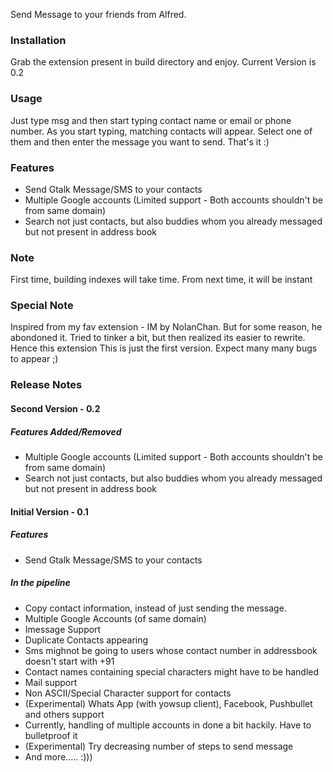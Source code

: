 Send Message to your friends from Alfred.

### Installation
Grab the extension present in build directory and enjoy. Current Version is 0.2

### Usage
Just type msg and then start typing contact name or email or phone number. As you start typing, matching contacts will appear. Select one of them and then enter the message you want to send. That's it :)

### Features
* Send Gtalk Message/SMS to your contacts
* Multiple Google accounts (Limited support - Both accounts shouldn't be from same domain)
* Search not just contacts, but also buddies whom you already messaged but not present in address book

### Note
First time, building indexes will take time. From next time, it will be instant

### Special Note
Inspired from my fav extension - IM by NolanChan. But for some reason, he abondoned it. Tried to tinker a bit, but then realized its easier to rewrite. Hence this extension
This is just the first version. Expect many many bugs to appear ;)

### Release Notes
#### Second Version - 0.2
##### Features Added/Removed
 * Multiple Google accounts (Limited support - Both accounts shouldn't be from same domain)
 * Search not just contacts, but also buddies whom you already messaged but not present in address book

#### Initial Version - 0.1
##### Features
 * Send Gtalk Message/SMS to your contacts

##### In the pipeline
* Copy contact information, instead of just sending the message.
* Multiple Google Accounts (of same domain)
* Imessage Support
* Duplicate Contacts appearing
* Sms mighnot be going to users whose contact number in addressbook doesn't start with +91
* Contact names containing special characters might have to be handled
* Mail support
* Non ASCII/Special Character support for contacts
* (Experimental) Whats App (with yowsup client), Facebook, Pushbullet and others support
* Currently, handling of multiple accounts in done a bit hackily. Have to bulletproof it
* (Experimental) Try decreasing number of steps to send message
* And more..... :)))
